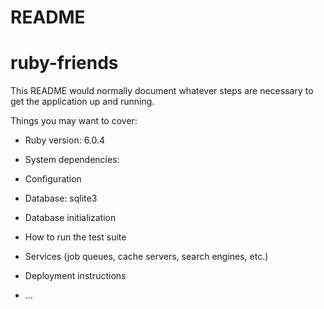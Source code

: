 # README
# ruby-friends

This README would normally document whatever steps are necessary to get the
application up and running.

Things you may want to cover:

* Ruby version: 6.0.4

* System dependencies: 

* Configuration

* Database: sqlite3

* Database initialization

* How to run the test suite

* Services (job queues, cache servers, search engines, etc.)

* Deployment instructions

* ...
